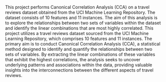This project performs Canonical Correlation Analysis (CCA) on a travel reviews dataset obtained from the UCI Machine Learning Repository. 
The dataset consists of 10 features and 11 instances. 
The aim of this analysis is to explore the relationships between two sets of variables within the dataset and identify the linear combinations that are most highly correlated.
This project utilizes a travel reviews dataset sourced from the UCI Machine Learning Repository, which comprises 10 features and 11 instances. 
The primary aim is to conduct Canonical Correlation Analysis (CCA), a statistical method designed to identify and quantify the relationships between two sets of variables. 
By extracting the linear combinations of these variables that exhibit the highest correlations, the analysis seeks to uncover underlying patterns and associations within the data, providing valuable insights into the interconnections between the different aspects of travel reviews.
